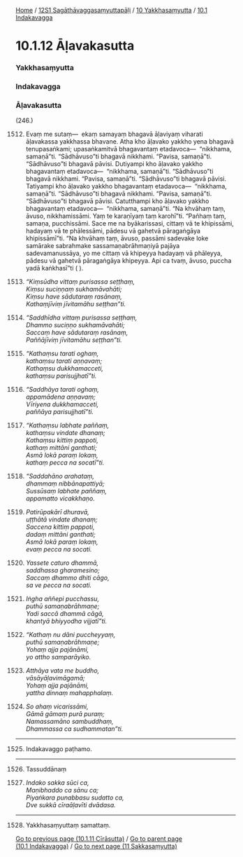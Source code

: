 
[Home](/) / [12S1 Sagāthāvaggasaṃyuttapāḷi](/tipitaka/12S1.md) / [10 Yakkhasaṃyutta](/tipitaka/12S1/10.md) / [10.1 Indakavagga](/tipitaka/12S1/10/10.1.md)

# 10.1.12 Āḷavakasutta

### Yakkhasaṃyutta

### Indakavagga

### Āḷavakasutta

(246.)

1512. Evaṃ me sutaṃ—  ekaṃ samayaṃ bhagavā āḷaviyaṃ viharati āḷavakassa yakkhassa bhavane. Atha kho āḷavako yakkho yena bhagavā tenupasaṅkami; upasaṅkamitvā bhagavantaṃ etadavoca—  “nikkhama, samaṇā”ti. “Sādhāvuso”ti bhagavā nikkhami. “Pavisa, samaṇā”ti. “Sādhāvuso”ti bhagavā pāvisi. Dutiyampi kho āḷavako yakkho bhagavantaṃ etadavoca—  “nikkhama, samaṇā”ti. “Sādhāvuso”ti bhagavā nikkhami. “Pavisa, samaṇā”ti. “Sādhāvuso”ti bhagavā pāvisi. Tatiyampi kho āḷavako yakkho bhagavantaṃ etadavoca—  “nikkhama, samaṇā”ti. “Sādhāvuso”ti bhagavā nikkhami. “Pavisa, samaṇā”ti. “Sādhāvuso”ti bhagavā pāvisi. Catutthampi kho āḷavako yakkho bhagavantaṃ etadavoca—  “nikkhama, samaṇā”ti. “Na khvāhaṃ taṃ, āvuso, nikkhamissāmi. Yaṃ te karaṇīyaṃ taṃ karohī”ti. “Pañhaṃ taṃ, samaṇa, pucchissāmi. Sace me na byākarissasi, cittaṃ vā te khipissāmi, hadayaṃ vā te phālessāmi, pādesu vā gahetvā pāragaṅgāya khipissāmī”ti. “Na khvāhaṃ taṃ, āvuso, passāmi sadevake loke samārake sabrahmake sassamaṇabrāhmaṇiyā pajāya sadevamanussāya, yo me cittaṃ vā khipeyya hadayaṃ vā phāleyya, pādesu vā gahetvā pāragaṅgāya khipeyya. Api ca tvaṃ, āvuso, puccha yadā kaṅkhasī”ti ( ).

1513. _“Kiṃsūdha vittaṃ purisassa seṭṭhaṃ,_  
_Kiṃsu suciṇṇaṃ sukhamāvahāti;_  
_Kiṃsu have sādutaraṃ rasānaṃ,_  
_Kathaṃjīviṃ jīvitamāhu seṭṭhan”ti._  


1514. _“Saddhīdha vittaṃ purisassa seṭṭhaṃ,_  
_Dhammo suciṇṇo sukhamāvahāti;_  
_Saccaṃ have sādutaraṃ rasānaṃ,_  
_Paññājīviṃ jīvitamāhu seṭṭhan”ti._  


1515. _“Kathaṃsu tarati oghaṃ,_  
_kathaṃsu tarati aṇṇavaṃ;_  
_Kathaṃsu dukkhamacceti,_  
_kathaṃsu parisujjhatī”ti._  


1516. _“Saddhāya tarati oghaṃ,_  
_appamādena aṇṇavaṃ;_  
_Vīriyena dukkhamacceti,_  
_paññāya parisujjhatī”ti._  


1517. _“Kathaṃsu labhate paññaṃ,_  
_kathaṃsu vindate dhanaṃ;_  
_Kathaṃsu kittiṃ pappoti,_  
_kathaṃ mittāni ganthati;_  
_Asmā lokā paraṃ lokaṃ,_  
_kathaṃ pecca na socatī”ti._  


1518. _“Saddahāno arahataṃ,_  
_dhammaṃ nibbānapattiyā;_  
_Sussūsaṃ labhate paññaṃ,_  
_appamatto vicakkhaṇo._  


1519. _Patirūpakārī dhuravā,_  
_uṭṭhātā vindate dhanaṃ;_  
_Saccena kittiṃ pappoti,_  
_dadaṃ mittāni ganthati;_  
_Asmā lokā paraṃ lokaṃ,_  
_evaṃ pecca na socati._  


1520. _Yassete caturo dhammā,_  
_saddhassa gharamesino;_  
_Saccaṃ dhammo dhiti cāgo,_  
_sa ve pecca na socati._  


1521. _Iṅgha aññepi pucchassu,_  
_puthū samaṇabrāhmaṇe;_  
_Yadi saccā dhammā cāgā,_  
_khantyā bhiyyodha vijjatī”ti._  


1522. _“Kathaṃ nu dāni puccheyyaṃ,_  
_puthū samaṇabrāhmaṇe;_  
_Yohaṃ ajja pajānāmi,_  
_yo attho samparāyiko._  


1523. _Atthāya vata me buddho,_  
_vāsāyāḷavimāgamā;_  
_Yohaṃ ajja pajānāmi,_  
_yattha dinnaṃ mahapphalaṃ._  


1524. _So ahaṃ vicarissāmi,_  
_Gāmā gāmaṃ purā puraṃ;_  
_Namassamāno sambuddhaṃ,_  
_Dhammassa ca sudhammatan”ti._  


---

1525. Indakavaggo paṭhamo.



---

1526. Tassuddānaṃ



1527. _Indako sakka sūci ca,_  
_Maṇibhaddo ca sānu ca;_  
_Piyaṅkara punabbasu sudatto ca,_  
_Dve sukkā cīraāḷavīti dvādasa._  


---

1528. Yakkhasaṃyuttaṃ samattaṃ.



[Go to previous page (10.1.11 Cīrāsutta)](/tipitaka/12S1/10/10.1/10.1.11.md) / [Go to parent page (10.1 Indakavagga)](/tipitaka/12S1/10/10.1.md) / [Go to next page (11 Sakkasaṃyutta)](/tipitaka/12S1/11.md)



